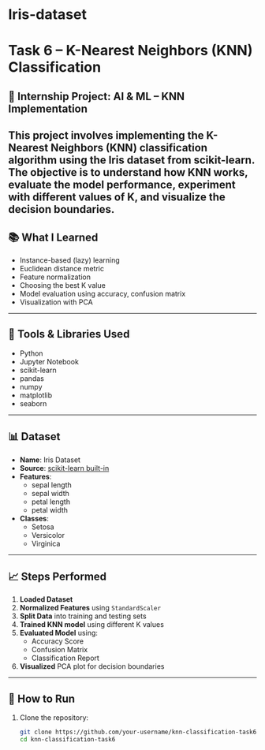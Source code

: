 # Iris-dataset
# Task 6 – K-Nearest Neighbors (KNN) Classification
## 📁 Internship Project: AI & ML – KNN Implementation
This project involves implementing the K-Nearest Neighbors (KNN) classification algorithm using the **Iris dataset** from scikit-learn. The objective is to understand how KNN works, evaluate the model performance, experiment with different values of K, and visualize the decision boundaries.
---
## 📚 What I Learned

- Instance-based (lazy) learning
- Euclidean distance metric
- Feature normalization
- Choosing the best K value
- Model evaluation using accuracy, confusion matrix
- Visualization with PCA
---
## 🔧 Tools & Libraries Used
- Python
- Jupyter Notebook
- scikit-learn
- pandas
- numpy
- matplotlib
- seaborn
---
## 📊 Dataset
- **Name**: Iris Dataset
- **Source**: [scikit-learn built-in](https://www.kaggle.com/datasets/uciml/iris)
- **Features**:
  - sepal length
  - sepal width
  - petal length
  - petal width
- **Classes**: 
  - Setosa
  - Versicolor
  - Virginica
---
## 📈 Steps Performed
1. **Loaded Dataset**
2. **Normalized Features** using `StandardScaler`
3. **Split Data** into training and testing sets
4. **Trained KNN model** using different K values
5. **Evaluated Model** using:
   - Accuracy Score
   - Confusion Matrix
   - Classification Report
6. **Visualized** PCA plot for decision boundaries
---

## 📌 How to Run

1. Clone the repository:
   ```bash
   git clone https://github.com/your-username/knn-classification-task6.git
   cd knn-classification-task6
